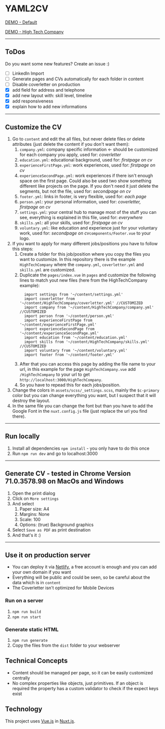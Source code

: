 # YAML2CV

[DEMO - Default](https://yaml2cv-demo.netlify.com/)

[DEMO - High Tech Company](https://yaml2cv-demo.netlify.com/hightechcompany/)

---

## ToDos
Do you want some new features? Create an issue :)
- [ ] LinkedIn Import
- [ ] Generate pages and CVs automatically for each folder in content
- [ ] Disable coverletter on production
- [x] add field for address and telephone
- [x] add new layout with: skill level, timeline
- [x] add responsiveness
- [x] explain how to add new informations

---

## Customize the CV
1. Go to `content` and edit the all files, but never delete files or delete attributes (just delete the content if you don't want them):
   1. `company.yml`: company specific information <- should be customized for each company you apply, used for: *coverletter*
   2. `education.yml`: educational background, used for: *firstpage on cv*
   3. `experienceFirstPage.yml`: work experiences, used for: *firstpage on cv*
   4. `experienceSecondPage.yml`: work experiences if there isn't enough space on the first page. Could also be used two show something different like projects on the page. If you don't need it just delete the segments, but not the file, used for: *secondpage on cv*
   5. `footer.yml`: links in footer, is very flexible, used for: *each page*
   6. `person.yml`: your personal information, used for: *coverletter, firstpage on cv*
   7. `settings.yml`: your central hub to manage most of the stuff you can see, everything is explained in this file, used for: *everywhere*
   8. `skills.yml`: all your skills, used for: *firstpage on cv*
   9. `voluntary.yml`: like education and experience just for your voluntary work, used for: *secondpage on cv*`components/Footer.vue` to your logo.
2. If you want to apply for many different jobs/positions you have to follow this steps:
   1. Create a folder for this job/position where you copy the files you want to customize. In this repository there is the example `HighTechCompany` where the `company.yml`, `coverletter.yml` and `skills.yml` are customized.
   2. Duplicate the `pages/index.vue` in `pages` and customize the following lines to match yout new files (here from the HighTechCompany example):
      ```
        import settings from '~/content/settings.yml'
        import coverletter from '~/content/HighTechCompany/coverletter.yml' //CUSTOMIZED
        import company from '~/content/HighTechCompany/company.yml' //CUSTOMIZED
        import person from '~/content/person.yml'
        import experienceFirstPage from '~/content/experienceFirstPage.yml'
        import experienceSecondPage from '~/content/experienceSecondPage.yml'
        import education from '~/content/education.yml'
        import skills from '~/content/HighTechCompany/skills.yml' //CUSTOMIZED
        import voluntary from '~/content/voluntary.yml'
        import footer from '~/content/footer.yml'
      ```
    1. After that you can access this page by adding the file name to your url, in this example for the page `HighTechCompany.vue` add `/HighTechCompany` to your url to get `http://localhost:3000/HighTechCompany`.
    2. So you have to repead this for each jobs/position.
3. Change the colors in `assets/scss/_settings.scss`, mainly the `$c-primary` color but you can change everything you want, but I suspect that it will destroy the layout.
4. In the same file you can change the font but than you have to add the Google Font in the `nuxt.config.js` file (just replace the url you find there).

---

## Run locally
1. Install all dependencies `npm install` - you only have to do this once
2. Run `npm run dev` and go to localhost:3000

---

## Generate CV - tested in Chrome Version 71.0.3578.98 on MacOs and Windows
1. Open the print dialog
2. Click on `More settings`
3. And select
    1. Paper size: A4
    2. Margins: None
    3. Scale: 100
    4. Options: (true) Background graphics
4. Select `Save as PDF` as print destination
5. And that's it :)

---

## Use it on production server
- You can deploy it via [Netlify](https://nuxtjs.org/faq/netlify-deployment/), a free account is enough and you can add your own domain if you want
- Everything will be public and could be seen, so be careful about the data which is in `content`
- The Coverletter isn't optimized for Mobile Devices

### Run on a server
1. `npm run build`
2. `npm run start`

### Generate static HTML
1. `npm run generate`
2. Copy the files from the `dist` folder to your webserver

## Technical Concepts
- Content should be managed per page, so it can be easily customized centrally
- No complex properties like objects, just primitives. If an object is required the property has a custom validator to check if the expect keys exist
 
## Technology
This project uses [Vue.js](https://vuejs.org/) in [Nuxt.js](https://nuxtjs.org). 
